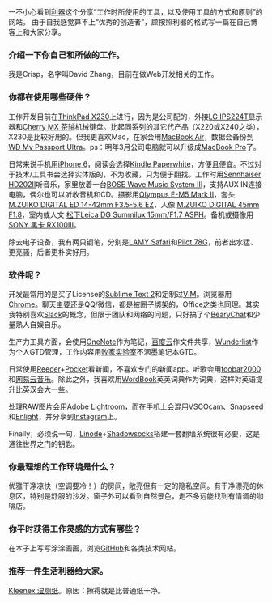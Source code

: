 一不小心看到[利器](http://liqi.io/)这个分享“工作时所使用的工具，以及使用工具的方式和原则”的网站。
由于自我感觉算不上“优秀的创造者”，顾按照利器的格式写一篇在自己博客上和大家分享。

### 介绍一下你自己和所做的工作。

我是Crisp，名字叫David Zhang，目前在做Web开发相关的工作。

### 你都在使用哪些硬件？

工作开发目前在[ThinkPad X230](http://shop.lenovo.com/us/en/laptops/thinkpad/x-series/x230/)上进行，因为是公司配的，外接[LG IPS224T](http://www.lg.com/us/commercial/lcd-computer-monitors/lg-IPS224T-PN)显示器和[Cherry MX 茶轴](http://cherrycorp.com/product/g80-3850-mx-brown-3-0-keyboard/)机械键盘。比起同系列的其它代产品（X220或X240之类），X230是比较好用的。但我更喜欢Mac，在家会用[MacBook Air](http://www.apple.com/macbook-air/)，数据会备份到[WD My Passport Ultra](http://www.wdc.com/cn/products/products.aspx?id=1000)。ps：明年3月公司电脑就可以升级成[MacBook Pro](http://www.apple.com/macbook-pro/)了。

日常来说手机用[iPhone 6](http://www.apple.com/shop/buy-iphone/iphone6)，阅读会选择[Kindle Paperwhite](http://www.amazon.com/Kindle-Paperwhite-Touch-light/dp/B007OZNZG0)，方便且便宜。不过对于技术/工具书会选择实体版的，不为收藏，只为便于翻找。工作时用[Sennhaiser HD202II](http://en-us.sennheiser.com/over-ear-headphones-hd-202)听音乐，家里放着一台[BOSE Wave Music System III](http://www.bose.cn/product.aspx?cid=632)，支持AUX IN连接电脑，偶尔也可以听收音机和CD。摄影用[Olympus E-M5 Mark II](http://olympus-imaging.cn/product/dslr/em5mk2/index.html)，套头 [M.ZUIKO DIGITAL ED 14-42mm F3.5-5.6 EZ](http://olympus-imaging.cn/product/dslr/mlens/14-42_35-56_ez/index.html)，人像 [M.ZUIKO DIGITAL 45mm F1.8](http://olympus-imaging.cn/product/dslr/mlens/45_18/index.html)，室内或人文 [松下Leica DG Summilux 15mm/F1.7 ASPH](http://consumer.panasonic.cn/product/cameras-camcorders/lumix-g-lens/fixed-focal/h-x015gk.html)。备机或摄像用[SONY 黑卡 RX100III](http://www.sonystyle.com.cn/products/cyber-shot/dsc_rx100m3.htm?ssid=sstp01354)。

除去电子设备，我有两只钢笔，分别是[LAMY Safari](http://www.lamy.com/eng/b2c/safari)和[Pilot 78G](http://www.amazon.cn/Pilot-%E7%99%BE%E4%B9%90-FP-78G-M-B-22K%E5%8C%85%E9%87%91%E7%AC%94%E5%B0%96%E9%92%A2%E7%AC%94-M%E5%92%80/dp/B003H06HN4)，前者出水猛、更亮骚，后者更朴实好用。


### 软件呢？

开发最常用的是买了License的[Sublime Text 2](http://www.sublimetext.com/)和定制过[VIM](http://www.vim.org/)。浏览器用[Chrome](https://www.google.com/chrome/)。聊天主要还是QQ/微信，都是被圈子绑架的，Office之类也同理。其实我特别喜欢[Slack](https://slack.com/)的概念，但限于团队和网络的问题，只好搞了个[BearyChat](https://bearychat.com/)和少量熟人自娱自乐。

生产力工具方面，会使用[OneNote](https://www.onenote.com/)作为笔记，[百度云](http://pan.baidu.com/)作文件共享，[Wunderlist](https://www.wunderlist.com/)作为个人GTD管理，工作内容用[败家实验室](https://item.taobao.com/item.htm?spm=2013.1.0.0.xh6pv4&id=45159521615)不洇墨笔记本GTD。

日常使用[Reeder](http://reederapp.com/)+[Pocket](https://getpocket.com/)看新闻，不喜欢专门的新闻app。听歌会用[foobar2000](https://www.foobar2000.org/)和[网易云音乐](http://music.163.com/)。除此之外，我喜欢用[WordBook](https://itunes.apple.com/us/app/wordbook-english-dictionary/id289694924?mt=8)英英词典作为词典，这样对英语提升比英汉会大一些。

处理RAW图片会用[Adobe Lightroom](https://lightroom.adobe.com/)，而在手机上会混用[VSCOcam](https://vsco.co/vscocam)、[Snapseed](https://itunes.apple.com/us/app/snapseed/id439438619?mt=8)和[Enlight](http://www.enlightapp.com/)，并分享到[Instagram](https://www.instagram.com/)上。

Finally，必须说一句，[Linode](https://www.linode.com/)+[Shadowsocks](https://shadowsocks.org)搭建一套翻墙系统很有必要，这是通往世界之门的钥匙。

### 你最理想的工作环境是什么？

优雅干净凉快（空调要冷！）的房间，敞亮但有一定的隐私空间。有干净漂亮的休息区，特别是舒服的沙发。窗子外可以看到自然景色，走不多远能找到有情调的咖啡店。

### 你平时获得工作灵感的方式有哪些？

在本子上写写涂涂画画，浏览[GitHub](https://github.com/)和各类技术网站。

### 推荐一件生活利器给大家。

[Kleenex 湿厕纸](http://www.amazon.cn/%E4%B8%AA%E6%8A%A4%E5%81%A5%E5%BA%B7/dp/B00HCYFCOQ)。原因：擦得就是比普通纸干净。